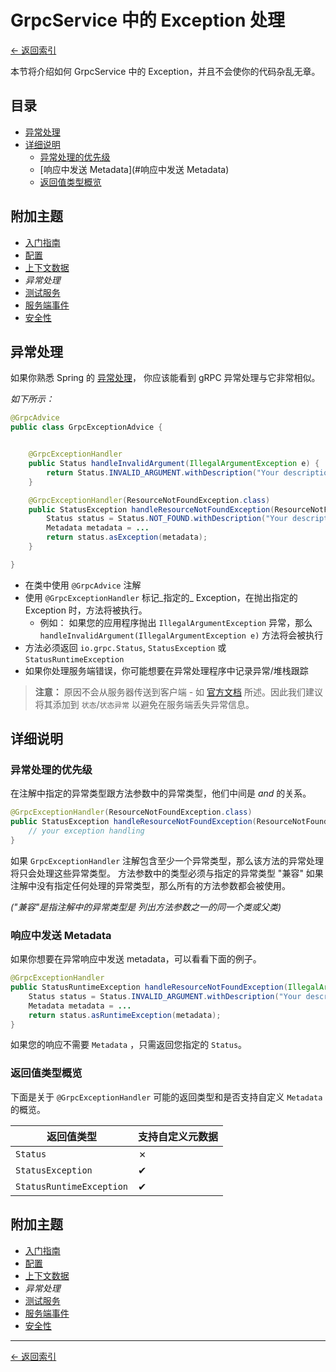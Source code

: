 # GrpcService 中的 Exception 处理

[<- 返回索引](../index.md)

本节将介绍如何 GrpcService 中的 Exception，并且不会使你的代码杂乱无章。

## 目录 <!-- omit in toc -->

- [异常处理](#异常处理)
- [详细说明](#详细说明)
  - [异常处理的优先级](#异常处理的优先级)
  - [响应中发送 Metadata](#响应中发送 Metadata)
  - [返回值类型概览](#返回值类型概览)

## 附加主题 <!-- omit in toc -->

- [入门指南](getting-started.md)
- [配置](configuration.md)
- [上下文数据](contextual-data.md)
- *异常处理*
- [测试服务](testing.md)
- [服务端事件](events.md)
- [安全性](security.md)

## 异常处理

如果你熟悉 Spring 的 [异常处理](https://docs.spring.io/spring-boot/docs/current/reference/htmlsingle/#boot-features-error-handling)， 你应该能看到 gRPC 异常处理与它非常相似。

_如下所示：_

```java
@GrpcAdvice
public class GrpcExceptionAdvice {


    @GrpcExceptionHandler
    public Status handleInvalidArgument(IllegalArgumentException e) {
        return Status.INVALID_ARGUMENT.withDescription("Your description").withCause(e);
    }

    @GrpcExceptionHandler(ResourceNotFoundException.class)
    public StatusException handleResourceNotFoundException(ResourceNotFoundException e) {
        Status status = Status.NOT_FOUND.withDescription("Your description").withCause(e);
        Metadata metadata = ...
        return status.asException(metadata);
    }

}
```

- 在类中使用 `@GrpcAdvice` 注解
- 使用 `@GrpcExceptionHandler` 标记_指定的_ Exception，在抛出指定的 Exception 时，方法将被执行。
  - 例如： 如果您的应用程序抛出 `IllegalArgumentException` 异常，那么 `handleInvalidArgument(IllegalArgumentException e)` 方法将会被执行
- 方法必须返回 `io.grpc.Status`, `StatusException` 或 `StatusRuntimeException`
- 如果你处理服务端错误，你可能想要在异常处理程序中记录异常/堆栈跟踪

> **注意：** 原因不会从服务器传送到客户端 - 如 [官方文档](https://grpc.github.io/grpc-java/javadoc/io/grpc/Status.html#withCause-java.lang.Throwable-) 所述。因此我们建议将其添加到 `状态`/`状态异常` 以避免在服务端丢失异常信息。

## 详细说明

### 异常处理的优先级

在注解中指定的异常类型跟方法参数中的异常类型，他们中间是 *and* 的关系。

```java
@GrpcExceptionHandler(ResourceNotFoundException.class)
public StatusException handleResourceNotFoundException(ResourceNotFoundException e) {
    // your exception handling
}
```

如果 `GrpcExceptionHandler` 注解包含至少一个异常类型，那么该方法的异常处理将只会处理这些异常类型。 方法参数中的类型必须与指定的异常类型 "兼容" 如果注解中没有指定任何处理的异常类型，那么所有的方法参数都会被使用。

_("兼容"是指注解中的异常类型是 列出方法参数之一的同一个类或父类)_

### 响应中发送 Metadata

如果你想要在异常响应中发送 metadata，可以看看下面的例子。

```java
@GrpcExceptionHandler
public StatusRuntimeException handleResourceNotFoundException(IllegalArgumentException e) {
    Status status = Status.INVALID_ARGUMENT.withDescription("Your description");
    Metadata metadata = ...
    return status.asRuntimeException(metadata);
}
```

如果您的响应不需要 `Metadata` ，只需返回您指定的 `Status`。

### 返回值类型概览

下面是关于 `@GrpcExceptionHandler` 可能的返回类型和是否支持自定义 `Metadata` 的概览。

| 返回值类型                    | 支持自定义元数据 |
| ------------------------ | -------- |
| `Status`                 | &cross;  |
| `StatusException`        | &#10004; |
| `StatusRuntimeException` | &#10004; |

## 附加主题 <!-- omit in toc -->

- [入门指南](getting-started.md)
- [配置](configuration.md)
- [上下文数据](contextual-data.md)
- *异常处理*
- [测试服务](testing.md)
- [服务端事件](events.md)
- [安全性](security.md)

----------

[<- 返回索引](../index.md)
